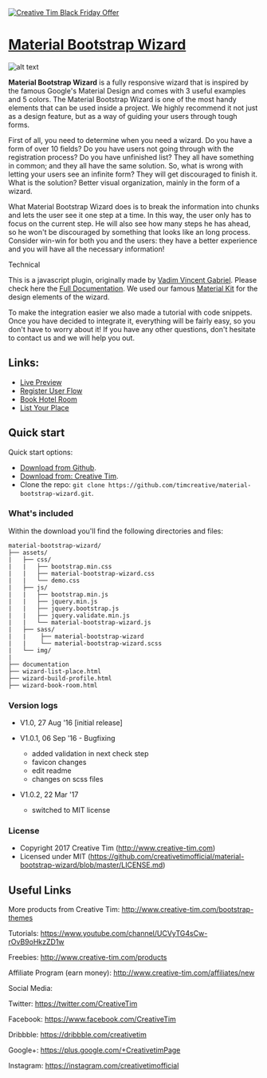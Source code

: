 <a href="https://www.creative-tim.com/campaign">
<img border="0" alt="Creative Tim Black Friday Offer" src="https://s3.amazonaws.com/creativetim_bucket/tim_static_images/bf-github-banner.png" >
</a>



# [Material Bootstrap Wizard](http://demos.creative-tim.com/material-bootstrap-wizard/wizard-book-room.html)

![alt text](http://s3.amazonaws.com/creativetim_bucket/products/48/original/opt_mbw_thumbnail.jpg?1472405077)

**Material Bootstrap Wizard** is a fully responsive wizard that is inspired by the famous Google's Material Design and comes with 3 useful examples and 5 colors. The Material Bootstrap Wizard is one of the most handy elements that can be used inside a project. We highly recommend it not just as a design feature, but as a way of guiding your users through tough forms.

First of all, you need to determine when you need a wizard. Do you have a form of over 10 fields? Do you have users not going through with the registration process? Do you have unfinished list? They all have something in common; and they all have the same solution. So, what is wrong with letting your users see an infinite form? They will get discouraged to finish it. What is the solution? Better visual organization, mainly in the form of a wizard.

What Material Bootstrap Wizard does is to break the information into chunks and lets the user see it one step at a time. In this way, the user only has to focus on the current step. He will also see how many steps he has ahead, so he won't be discouraged by something that looks like an long process. Consider win-win for both you and the users: they have a better experience and you will have all the necessary information!

Technical

 This is a javascript plugin, originally made by [Vadim Vincent Gabriel](http://vadimg.com/). Please check here the [Full Documentation](http://vadimg.com/twitter-bootstrap-wizard-example/). We used our famous [Material Kit](http://demos.creative-tim.com/material-kit/index.html) for the design elements of the wizard.

 To make the integration easier we also made a tutorial with code snippets. Once you have decided to integrate it, everything will be fairly easy, so you don't have to worry about it! If you have any other questions, don't hesitate to contact us and we will help you out.



## Links:

+ [Live Preview](http://demos.creative-tim.com/material-bootstrap-wizard/wizard-book-room.html)
+ [Register User Flow](http://demos.creative-tim.com/material-bootstrap-wizard/wizard-build-profile.html)
+ [Book Hotel Room](http://demos.creative-tim.com/material-bootstrap-wizard/wizard-book-room.html)
+ [List Your Place](http://demos.creative-tim.com/material-bootstrap-wizard/wizard-list-place.html)

## Quick start

Quick start options:

- [Download from Github](https://github.com/timcreative/material-bootstrap-wizard/archive/master.zip).
- [Download from: Creative Tim](http://www.creative-tim.com/product/material-bootstrap-wizard).
- Clone the repo: `git clone https://github.com/timcreative/material-bootstrap-wizard.git`.

### What's included

Within the download you'll find the following directories and files:

```
material-bootstrap-wizard/
├── assets/
|   ├── css/
|   |   ├── bootstrap.min.css
|   |   ├── material-bootstrap-wizard.css
|   |   └── demo.css
|   ├── js/   
|   |   ├── bootstrap.min.js
|   |   ├── jquery.min.js
|   |   ├── jquery.bootstrap.js
|   |   ├── jquery.validate.min.js
|   |   └── material-bootstrap-wizard.js
|   ├── sass/
|   |    ├── material-bootstrap-wizard
|   |    └── material-bootstrap-wizard.scss
|   └── img/
|
├── documentation
├── wizard-list-place.html
├── wizard-build-profile.html
├── wizard-book-room.html

```

### Version logs

- V1.0, 27 Aug '16 [initial release]

- V1.0.1, 06 Sep '16 - Bugfixing
    - added validation in next check step
    - favicon changes
    - edit readme
    - changes on scss files

- V1.0.2, 22 Mar '17
    - switched to MIT license

### License

- Copyright 2017 Creative Tim (http://www.creative-tim.com)
- Licensed under MIT (https://github.com/creativetimofficial/material-bootstrap-wizard/blob/master/LICENSE.md)


## Useful Links

More products from Creative Tim: <http://www.creative-tim.com/bootstrap-themes>

Tutorials: <https://www.youtube.com/channel/UCVyTG4sCw-rOvB9oHkzZD1w>

Freebies: <http://www.creative-tim.com/products>

Affiliate Program (earn money): <http://www.creative-tim.com/affiliates/new>

Social Media:

Twitter: <https://twitter.com/CreativeTim>

Facebook: <https://www.facebook.com/CreativeTim>

Dribbble: <https://dribbble.com/creativetim>

Google+: <https://plus.google.com/+CreativetimPage>

Instagram: <https://instagram.com/creativetimofficial>
